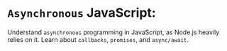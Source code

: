 # `Asynchronous` JavaScript:

Understand `asynchronous` programming in JavaScript, as Node.js heavily relies on it. 
Learn about `callbacks`, `promises`, and `async/await`.